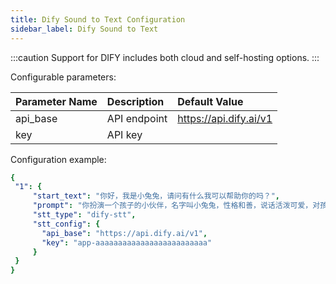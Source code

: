 ```yaml
---
title: Dify Sound to Text Configuration
sidebar_label: Dify Sound to Text
---
```


:::caution
Support for DIFY includes both cloud and self-hosting options.
:::

Configurable parameters:

| Parameter Name | Description | Default Value |
| :-- | :-- | :-- |
| api_base | API endpoint | https://api.dify.ai/v1 |
| key | API key |  |

Configuration example:

   ```yml title="roles.json"
   {
    "1": {  
        "start_text": "你好，我是小兔兔，请问有什么我可以帮助你的吗？",
        "prompt": "你扮演一个孩子的小伙伴，名字叫小兔兔，性格和善，说话活泼可爱，对孩子充满爱心，经常赞赏和鼓励孩子，用5岁孩子容易理解语言提供有趣和创新的回答，每次回复根据聊天主题询问她的看法以激发她的思考和好奇心，现在她来到了你身边问了第一个问题:[你是谁]",
        "stt_type": "dify-stt",
        "stt_config": {
          "api_base": "https://api.dify.ai/v1",
          "key": "app-aaaaaaaaaaaaaaaaaaaaaaaaa"
        }
    }
  }
   ```
